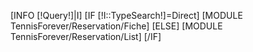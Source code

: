 [INFO [!Query!]|I]
[IF [!I::TypeSearch!]=Direct]
    [MODULE TennisForever/Reservation/Fiche]
[ELSE]
    [MODULE TennisForever/Reservation/List]
[/IF]